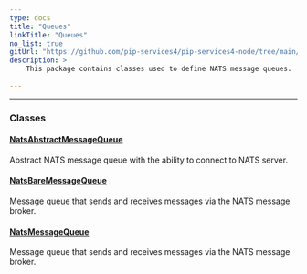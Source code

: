 ```yaml
---
type: docs
title: "Queues"
linkTitle: "Queues"
no_list: true
gitUrl: "https://github.com/pip-services4/pip-services4-node/tree/main/pip-services4-nats-node"
description: >
    This package contains classes used to define NATS message queues.
    
---
```

---

<div class="module-body"> 

### Classes

#### [NatsAbstractMessageQueue](nats_abstract_message_queue)
Abstract NATS message queue with the ability to connect to NATS server.

#### [NatsBareMessageQueue](nats_bare_message_queue)
Message queue that sends and receives messages via the NATS message broker.

#### [NatsMessageQueue](nats_message_queue)
Message queue that sends and receives messages via the NATS message broker.

</div>
